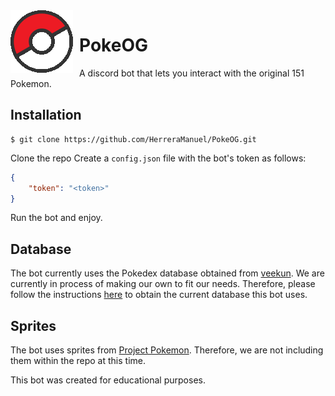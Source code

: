 <img align = "left" style="float: left; margin: 0 10px 0 0;" alt="Pokeball" src="res/pokeball.png">

# PokeOG
A discord bot that lets you interact with the original 151 Pokemon.

## Installation
```linux
$ git clone https://github.com/HerreraManuel/PokeOG.git
```
Clone the repo
Create a `config.json` file with the bot's token as follows:
```json
{
    "token": "<token>"
}
```
Run the bot and enjoy.

## Database 
The bot currently uses the Pokedex database obtained from [veekun](https://github.com/veekun/pokedex). We are currently in process of making our own to fit our needs. Therefore, please follow the instructions [here](https://github.com/veekun/pokedex/wiki/Getting-Data) to obtain the current database this bot uses.

## Sprites
The bot uses sprites from [Project Pokemon](https://projectpokemon.org/). Therefore, we are not including them within the repo at this time.

This bot was created for educational purposes.
